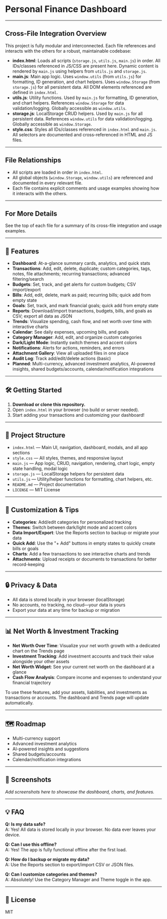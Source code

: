 # Personal Finance Dashboard

---

## Cross-File Integration Overview

This project is fully modular and interconnected. Each file references and interacts with the others for a robust, maintainable codebase:

- **index.html**: Loads all scripts (`storage.js`, `utils.js`, `main.js`) in order. All IDs/classes referenced in JS/CSS are present here. Dynamic content is rendered by `main.js` using helpers from `utils.js` and `storage.js`.
- **main.js**: Main app logic. Uses `window.utils` (from `utils.js`) for formatting, ID generation, and chart helpers. Uses `window.Storage` (from `storage.js`) for all persistent data. All DOM elements referenced are defined in `index.html`.
- **utils.js**: Utility functions. Used by `main.js` for formatting, ID generation, and chart helpers. References `window.Storage` for data validation/logging. Globally accessible as `window.utils`.
- **storage.js**: LocalStorage CRUD helpers. Used by `main.js` for all persistent data. References `window.utils` for data validation/logging. Globally accessible as `window.Storage`.
- **style.css**: Styles all IDs/classes referenced in `index.html` and `main.js`. All selectors are documented and cross-referenced in HTML and JS files.

---

## File Relationships

- All scripts are loaded in order in `index.html`.
- All global objects (`window.Storage`, `window.utils`) are referenced and documented in every relevant file.
- Each file contains explicit comments and usage examples showing how it interacts with the others.

---

## For More Details

See the top of each file for a summary of its cross-file integration and usage examples.

---

## 🚀 Features
- **Dashboard**: At-a-glance summary cards, analytics, and quick stats
- **Transactions**: Add, edit, delete, duplicate; custom categories, tags, notes, file attachments; recurring transactions; advanced filtering/search
- **Budgets**: Set, track, and get alerts for custom budgets; CSV import/export
- **Bills**: Add, edit, delete, mark as paid; recurring bills; quick add from empty state
- **Goals**: Set, track, and mark financial goals; quick add from empty state
- **Reports**: Download/import transactions, budgets, bills, and goals as CSV; export all data as JSON
- **Trends**: Visualize spending, cash flow, and net worth over time with interactive charts
- **Calendar**: See daily expenses, upcoming bills, and goals
- **Category Manager**: Add, edit, and organize custom categories
- **Dark/Light Mode**: Instantly switch themes and accent colors
- **Notifications**: Alerts for actions, reminders, and errors
- **Attachment Gallery**: View all uploaded files in one place
- **Audit Log**: Track add/edit/delete actions (basic)
- **Planned**: Multi-currency, advanced investment analytics, AI-powered insights, shared budgets/accounts, calendar/notification integrations

---

## 🛠️ Getting Started
1. **Download or clone this repository.**
2. Open `index.html` in your browser (no build or server needed).
3. Start adding your transactions and customizing your dashboard!

---

## 📁 Project Structure
- `index.html` — Main UI, navigation, dashboard, modals, and all app sections
- `style.css` — All styles, themes, and responsive layout
- `main.js` — App logic, CRUD, navigation, rendering, chart logic, empty state handling, modal logic
- `storage.js` — LocalStorage helpers for persistent data
- `utils.js` — Utility/helper functions for formatting, chart helpers, etc.
- `README.md` — Project documentation
- `LICENSE` — MIT License

---

## 🧩 Customization & Tips
- **Categories**: Add/edit categories for personalized tracking
- **Themes**: Switch between dark/light mode and accent colors
- **Data Import/Export**: Use the Reports section to backup or migrate your data
- **Quick Add**: Use the "+ Add" buttons in empty states to quickly create bills or goals
- **Charts**: Add a few transactions to see interactive charts and trends
- **Attachments**: Upload receipts or documents to transactions for better record-keeping

---

## 🔒 Privacy & Data
- All data is stored locally in your browser (localStorage)
- No accounts, no tracking, no cloud—your data is yours
- Export your data at any time for backup or migration

---

## 📊 Net Worth & Investment Tracking
- **Net Worth Over Time**: Visualize your net worth growth with a dedicated chart on the Trends page
- **Investment Tracking**: Add investment accounts and track their value alongside your other assets
- **Net Worth Widget**: See your current net worth on the dashboard at a glance
- **Cash Flow Analysis**: Compare income and expenses to understand your financial trajectory

To use these features, add your assets, liabilities, and investments as transactions or accounts. The dashboard and Trends page will update automatically.

---

## 🗺️ Roadmap
- Multi-currency support
- Advanced investment analytics
- AI-powered insights and suggestions
- Shared budgets/accounts
- Calendar/notification integrations

---

## 📸 Screenshots
_Add screenshots here to showcase the dashboard, charts, and features._

---

## 💡 FAQ
**Q: Is my data safe?**  
A: Yes! All data is stored locally in your browser. No data ever leaves your device.

**Q: Can I use this offline?**  
A: Yes! The app is fully functional offline after the first load.

**Q: How do I backup or migrate my data?**  
A: Use the Reports section to export/import CSV or JSON files.

**Q: Can I customize categories and themes?**  
A: Absolutely! Use the Category Manager and Theme toggle in the app.

---

## 📄 License
MIT
